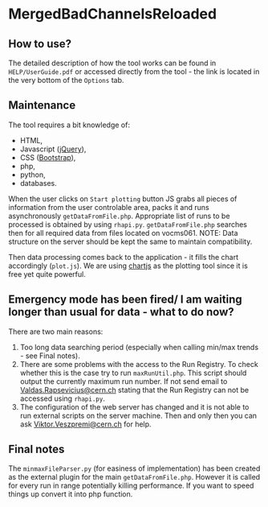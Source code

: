 # MergedBadChannelsReloaded

## How to use?
The detailed description of how the tool works can be found in ```HELP/UserGuide.pdf``` or accessed directly from the tool - the link is located in the very bottom of the ```Options``` tab.

## Maintenance

The tool requires a bit knowledge of:
*  HTML,
*  Javascript ([jQuery](https://jquery.com/)),
*  CSS ([Bootstrap](https://getbootstrap.com/)),
*  php,
*  python,
*  databases.

When the user clicks on ```Start plotting``` button JS grabs all pieces of information from the user controlable area, packs it and runs asynchronously ```getDataFromFile.php```. Appropriate list of runs to be processed is obtained by using ```rhapi.py```. ```getDataFromFile.php``` searches then for all required data from files located on vocms061. NOTE: Data structure on the server should be kept the same to maintain compatibility. 

Then data processing comes back to the application - it fills the chart accordingly (```plot.js```). We are using [chartjs](http://www.chartjs.org/) as the plotting tool since it is free yet quite powerful.

## Emergency mode has been fired/ I am waiting longer than usual for data - what to do now?

There are two main reasons:
1. Too long data searching period (especially when calling min/max trends - see Final notes).
2. There are some problems with the access to the Run Registry. To check whether this is the case try to run ```maxRunUtil.php```. This script should output the currently maximum run number. If not send email to [Valdas.Rapsevicius@cern.ch](Valdas.Rapsevicius@cern.ch) stating that the Run Registry can not be accessed using ```rhapi.py```.
3. The configuration of the web server has changed and it is not able to run external scripts on the server machine. Then and only then you can ask [Viktor.Veszpremi@cern.ch](Viktor.Veszpremi@cern.ch) for help.

## Final notes
The ```minmaxFileParser.py``` (for easiness of implementation) has been created as the external plugin for the main ```getDataFromFile.php```. However it is called for every run in range potentially killing performance. If you want to speed things up convert it into php function.
